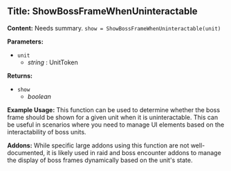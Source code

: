 ## Title: ShowBossFrameWhenUninteractable

**Content:**
Needs summary.
`show = ShowBossFrameWhenUninteractable(unit)`

**Parameters:**
- `unit`
  - *string* : UnitToken

**Returns:**
- `show`
  - *boolean*

**Example Usage:**
This function can be used to determine whether the boss frame should be shown for a given unit when it is uninteractable. This can be useful in scenarios where you need to manage UI elements based on the interactability of boss units.

**Addons:**
While specific large addons using this function are not well-documented, it is likely used in raid and boss encounter addons to manage the display of boss frames dynamically based on the unit's state.